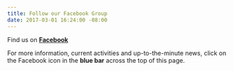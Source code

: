```yaml
---
title: Follow our Facebook Group
date: 2017-03-01 16:24:00 -08:00
---
```


Find us on **[Facebook ](https://www.facebook.com/groups/498900883613777/)**
 
 
For more information, current activities and up-to-the-minute news, click on the Facebook icon in the **blue bar** across the top of this page.